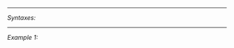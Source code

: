 


---
*Syntaxes:*

<!-- [] call `BIN_fnc_getSignalTypeClass` -->

---
*Example 1:*

<!-- 
```sqf
[] call BIN_fnc_getSignalTypeClass;
``` -->